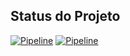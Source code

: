 ## Status do Projeto

[![Pipeline](https://github.com/Gabriel-Bur/DevOpsChallenge/workflows/Test/badge.svg?branch=master&event=push)](https://github.com/Gabriel-Bur/DevOpsChallenge/actions)
[![Pipeline](https://github.com/Gabriel-Bur/DevOpsChallenge/workflows/Production/badge.svg?branch=master&event=push)](https://github.com/Gabriel-Bur/DevOpsChallenge/actions)

